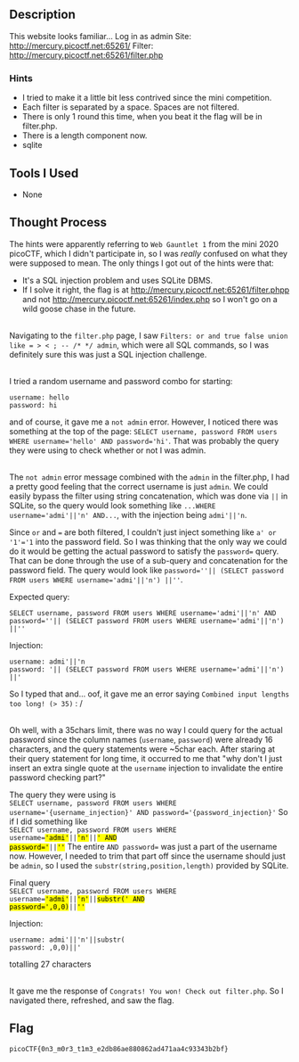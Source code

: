 ## Description
This website looks familiar... Log in as admin Site: http://mercury.picoctf.net:65261/ Filter: http://mercury.picoctf.net:65261/filter.php

### Hints
- I tried to make it a little bit less contrived since the mini competition.
- Each filter is separated by a space. Spaces are not filtered.
- There is only 1 round this time, when you beat it the flag will be in filter.php.
- There is a length component now.
- sqlite

## Tools I Used
- None

## Thought Process
The hints were apparently referring to `Web Gauntlet 1` from the mini 2020 picoCTF, which I didn't participate in, so I was *really* confused on what they were supposed to mean. The only things I got out of the hints were that:
-  It's a SQL injection problem and uses SQLite DBMS.
-  If I solve it right, the flag is at http://mercury.picoctf.net:65261/filter.phpp and not http://mercury.picoctf.net:65261/index.php so I won't go on a wild goose chase in the future.

\
Navigating to the `filter.php` page, I saw `Filters: or and true false union like = > < ; -- /* */ admin`, which were all SQL commands, so I was definitely sure this was just a SQL injection challenge.

\
I tried a random username and password combo for starting:
```
username: hello
password: hi
```
and of course, it gave me a `not admin` error. However, I noticed there was something at the top of the page: `SELECT username, password FROM users WHERE username='hello' AND password='hi'`. That was probably the query they were using to check whether or not I was admin.

\
The `not admin` error message combined with the `admin` in the filter.php, I had a pretty good feeling that the correct username is just `admin`. We could easily bypass the filter using string concatenation, which was done via `||` in SQLite, so the query would look something like `...WHERE username='admi'||'n' AND...`, with the injection being `admi'||'n`.

Since `or` and `=` are both filtered, I couldn't just inject something like `a' or '1'='1` into the password field. So I was thinking that the only way we could do it would be getting the actual password to satisfy the `password=` query. That can be done through the use of a sub-query and concatenation for the password field. The query would look like `password=''|| (SELECT password FROM users WHERE username='admi'||'n') ||''`.

Expected query:
```
SELECT username, password FROM users WHERE username='admi'||'n' AND password=''|| (SELECT password FROM users WHERE username='admi'||'n') ||''
```

Injection:
```
username: admi'||'n
password: '|| (SELECT password FROM users WHERE username='admi'||'n') ||'
```


So I typed that and... oof, it gave me an error saying `Combined input lengths too long! (> 35)` : /

\
Oh well, with a 35chars limit, there was no way I could query for the actual password since the column names (`username`, `password`) were already 16 characters, and the query statements were ~5char each. After staring at their query statement for long time, it occurred to me that "why don't I just insert an extra single quote at the `username` injection to invalidate the entire password checking part?"

The query they were using is\
`SELECT username, password FROM users WHERE username='{username_injection}' AND password='{password_injection}'`
So if I did something like\
<code>SELECT username, password FROM users WHERE username=<mark>'admi'</mark>||<mark>'n'</mark>||<mark>' AND password='</mark>||<mark>''</mark></code>
The entire `AND password=` was just a part of the username now. However, I needed to trim that part off since the username should just be `admin`, so I used the `substr(string,position,length)` provided by SQLite.

Final query\
<code>SELECT username, password FROM users WHERE username=<mark>'admi'</mark>||<mark>'n'</mark>||<mark>substr(' AND password=',0,0)</mark>||<mark>''</mark></code>

Injection:
```
username: admi'||'n'||substr(
password: ,0,0)||'
```
totalling 27 characters

\
It gave me the response of `Congrats! You won! Check out filter.php`. So I navigated there, refreshed, and saw the flag.


## Flag
`picoCTF{0n3_m0r3_t1m3_e2db86ae880862ad471aa4c93343b2bf}`